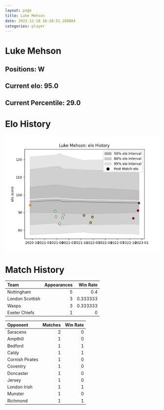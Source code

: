 ```yaml
---  
layout: page  
title: Luke Mehson  
date: 2022-12-18 16:28:51.289884  
categories: player  
---
```

# Luke Mehson

## Positions: W

## Current elo: 95.0

## Current Percentile: 29.0

# Elo History


![elo history](history_LukeMehson.png)
# Match History


| Team            |   Appearances |   Win Rate |
|:----------------|--------------:|-----------:|
| Nottingham      |             5 |   0.4      |
| London Scottish |             3 |   0.333333 |
| Wasps           |             3 |   0.333333 |
| Exeter Chiefs   |             1 |   0        |

| Opponent        |   Matches |   Win Rate |
|:----------------|----------:|-----------:|
| Saracens        |         2 |          0 |
| Ampthill        |         1 |          0 |
| Bedford         |         1 |          1 |
| Caldy           |         1 |          1 |
| Cornish Pirates |         1 |          0 |
| Coventry        |         1 |          0 |
| Doncaster       |         1 |          0 |
| Jersey          |         1 |          0 |
| London Irish    |         1 |          1 |
| Munster         |         1 |          0 |
| Richmond        |         1 |          1 |
